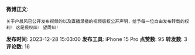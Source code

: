 **微博正文**: 
```
关于户晨风已公开发布视频的以及直播录播的视频版权公开声明，给予每一位自由发布转载的权利! 这是授权函! 望周知!
```
**发布时间**: 2023-12-28 15:03:00
**发布工具**: iPhone 15 Pro
**点赞数**: 95
**转发数**: 3
**评论数**: 16
